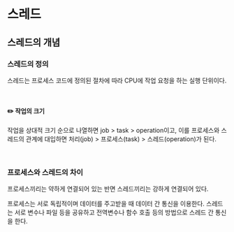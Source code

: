 # 스레드

## 스레드의 개념

### 스레드의 정의

스레드는 프로세스 코드에 정의된 절차에 따라 CPU에 작업 요청을 하는 실행 단위이다.

<br>



#### :pencil2: 작업의 크기

작업을 상대적 크기 순으로 나열하면 job > task > operation이고, 이를 프로세스와 스레드의 관계에 대입하면 처리(job) > 프로세스(task) > 스레드(operation)가 된다. 

<br>



### 프로세스와 스레드의 차이

프로세스끼리는 약하게 연결되어 있는 반면 스레드끼리는 강하게 연결되어 있다.

프로세스는 서로 독립적이며 데이터를 주고받을 때 데이터 간 통신을 이용한다. 스레드는 서로 변수나 파일 등을 공유하고 전역변수나 함수 호출 등의 방법으로 스레드 간 통신을 한다.

